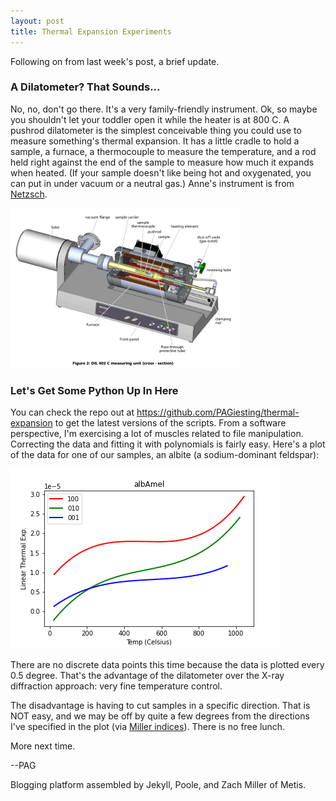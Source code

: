 ```yaml
---
layout: post
title: Thermal Expansion Experiments
---
```


Following on from last week's post, a brief update.

### A Dilatometer? That Sounds...

No, no, don't go there. It's a very family-friendly instrument. Ok, so maybe you shouldn't let your toddler open it while the heater is at 800 C. A pushrod dilatometer is the simplest conceivable thing you could use to measure something's thermal expansion. It has a little cradle to hold a sample, a furnace, a thermocouple to measure the temperature, and a rod held right against the end of the sample to measure how much it expands when heated. (If your sample doesn't like being hot and oxygenated, you can put in under vacuum or a neutral gas.) Anne's instrument is from <a href="https://www.netzsch-thermal-analysis.com/en/products-solutions/dilatometer/dil-402-expedis-select-supreme/">Netzsch</a>.

![dilatometer](../images/dil402c.png)

### Let's Get Some Python Up In Here

You can check the repo out at <https://github.com/PAGiesting/thermal-expansion> to get the latest versions of the scripts. From a software perspective, I'm exercising a lot of muscles related to file manipulation. Correcting the data and fitting it with polynomials is fairly easy. Here's a plot of the data for one of our samples, an albite (a sodium-dominant feldspar): 

![Amelia_albite](../images/albAmel.png)
 
There are no discrete data points this time because the data is plotted every 0.5 degree. That's the advantage of the dilatometer over the X-ray diffraction approach: very fine temperature control.

The disadvantage is having to cut samples in a specific direction. That is NOT easy, and we may be off by quite a few degrees from the directions I've specified in the plot (via <a href="https://www.tulane.edu/~sanelson/eens211/axial_ratios_paramaters_miller_indices.htm">Miller indices</a>). There is no free lunch.

More next time.

--PAG

Blogging platform assembled by Jekyll, Poole, and Zach Miller of Metis.
